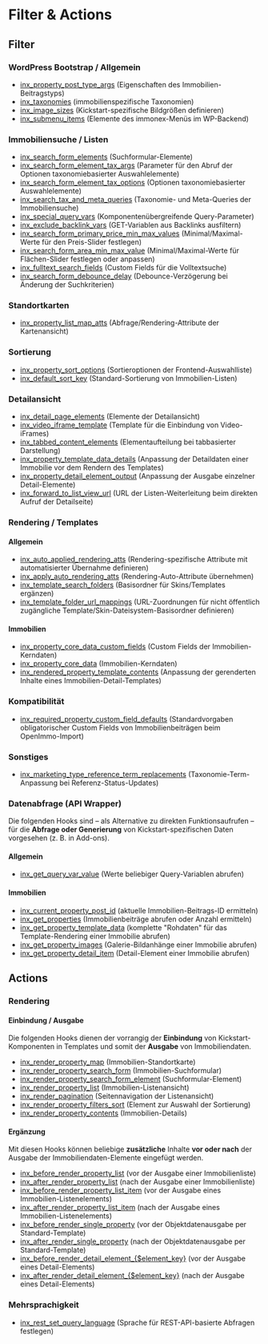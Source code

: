 # Filter & Actions

## Filter

### WordPress Bootstrap / Allgemein

- [inx_property_post_type_args](filter-inx-property-post-type-args) (Eigenschaften des Immobilien-Beitragstyps)
- [inx_taxonomies](filter-inx-taxonomies) (immobilienspezifische Taxonomien)
- [inx_image_sizes](filter-inx-image-sizes) (Kickstart-spezifische Bildgrößen definieren)
- [inx_submenu_items](filter-inx-submenu-items) (Elemente des immonex-Menüs im WP-Backend)

### Immobiliensuche / Listen

- [inx_search_form_elements](filter-inx-search-form-elements) (Suchformular-Elemente)
- [inx_search_form_element_tax_args](filter-inx-search-form-element-tax-args) (Parameter für den Abruf der Optionen taxonomiebasierter Auswahlelemente)
- [inx_search_form_element_tax_options](filter-inx-search-form-element-tax-options) (Optionen taxonomiebasierter Auswahlelemente) 
- [inx_search_tax_and_meta_queries](filter-inx-search-tax-and-meta-queries) (Taxonomie- und Meta-Queries der Immobiliensuche)
- [inx_special_query_vars](filter-inx-special-query-vars) (Komponentenübergreifende Query-Parameter)
- [inx_exclude_backlink_vars](filter-inx-exclude-backlink-vars) (GET-Variablen aus Backlinks ausfiltern)
- [inx_search_form_primary_price_min_max_values](filter-inx-search-form-primary-price-min-max-values) (Minimal/Maximal-Werte für den Preis-Slider festlegen)
- [inx_search_form_area_min_max_value](filter-inx-search-form-area-min-max-value) (Minimal/Maximal-Werte für Flächen-Slider festlegen oder anpassen)
- [inx_fulltext_search_fields](filter-inx-fulltext-search-fields) (Custom Fields für die Volltextsuche)
- [inx_search_form_debounce_delay](filter-inx-search-form-debounce-delay) (Debounce-Verzögerung bei Änderung der Suchkriterien)

### Standortkarten

- [inx_property_list_map_atts](filter-inx-property-list-map-atts) (Abfrage/Rendering-Attribute der Kartenansicht)

### Sortierung

- [inx_property_sort_options](filter-inx-property-sort-options) (Sortieroptionen der Frontend-Auswahlliste)
- [inx_default_sort_key](filter-inx-default-sort-key) (Standard-Sortierung von Immobilien-Listen)

### Detailansicht

- [inx_detail_page_elements](filter-inx-detail-page-elements) (Elemente der Detailansicht)
- [inx_video_iframe_template](filter-inx-video-iframe-template) (Template für die Einbindung von Video-iFrames)
- [inx_tabbed_content_elements](filter-inx-tabbed-content-elements) (Elementaufteilung bei tabbasierter Darstellung)
- [inx_property_template_data_details](filter-inx-property-template-data-details) (Anpassung der Detaildaten einer Immobilie vor dem Rendern des Templates)
- [inx_property_detail_element_output](filter-inx-property-detail-element-output) (Anpassung der Ausgabe einzelner Detail-Elemente)
- [inx_forward_to_list_view_url](filter-inx-forward-to-list-view-url) (URL der Listen-Weiterleitung beim direkten Aufruf der Detailseite)

### Rendering / Templates

#### Allgemein

- [inx_auto_applied_rendering_atts](filter-inx-auto-applied-rendering-atts) (Rendering-spezifische Attribute mit automatisierter Übernahme definieren)
- [inx_apply_auto_rendering_atts](filter-inx-apply-auto-rendering-atts) (Rendering-Auto-Attribute übernehmen)
- [inx_template_search_folders](filter-inx-template-search-folders) (Basisordner für Skins/Templates ergänzen)
- [inx_template_folder_url_mappings](filter-inx-template-folder-url-mappings) (URL-Zuordnungen für nicht öffentlich zugängliche Template/Skin-Dateisystem-Basisordner definieren)

#### Immobilien

- [inx_property_core_data_custom_fields](filter-inx-property-core-data-custom-fields) (Custom Fields der Immobilien-Kerndaten)
- [inx_property_core_data](filter-inx-property-core-data) (Immobilien-Kerndaten)
- [inx_rendered_property_template_contents](filter-inx-rendered-property-template-contents) (Anpassung der gerenderten Inhalte eines Immobilien-Detail-Templates)

### Kompatibilität

- [inx_required_property_custom_field_defaults](filter-inx-required-property-custom-field-defaults) (Standardvorgaben obligatorischer Custom Fields von Immobilienbeiträgen beim OpenImmo-Import)

### Sonstiges

- [inx_marketing_type_reference_term_replacements](filter-inx-marketing-type-reference-term-replacements) (Taxonomie-Term-Anpassung bei Referenz-Status-Updates)

### Datenabfrage (API Wrapper)

Die folgenden Hooks sind – als Alternative zu direkten Funktionsaufrufen – für die **Abfrage oder Generierung** von Kickstart-spezifischen Daten vorgesehen (z. B. in Add-ons).

#### Allgemein

- [inx_get_query_var_value](filter-inx-get-query-var-value) (Werte beliebiger Query-Variablen abrufen)

#### Immobilien

- [inx_current_property_post_id](filter-inx-current-property-post-id) (aktuelle Immobilien-Beitrags-ID ermitteln)
- [inx_get_properties](filter-inx-get-properties) (Immobilienbeiträge abrufen oder Anzahl ermitteln)
- [inx_get_property_template_data](filter-inx-get-property-template-data) (komplette "Rohdaten" für das Template-Rendering einer Immobilie abrufen)
- [inx_get_property_images](filter-inx-get-property-images) (Galerie-Bildanhänge einer Immobilie abrufen)
- [inx_get_property_detail_item](filter-inx-get-property-detail-item) (Detail-Element einer Immobilie abrufen)

## Actions

### Rendering

#### Einbindung / Ausgabe

Die folgenden Hooks dienen der vorrangig der **Einbindung** von Kickstart-Komponenten in Templates und somit der **Ausgabe** von Immobiliendaten.

- [inx_render_property_map](action-inx-render-property-map) (Immobilien-Standortkarte)
- [inx_render_property_search_form](action-inx-render-property-search-form) (Immobilien-Suchformular)
- [inx_render_property_search_form_element](action-inx-render-property-search-form-element) (Suchformular-Element)
- [inx_render_property_list](action-inx-render-property-list) (Immobilien-Listenansicht)
- [inx_render_pagination](action-inx-render-pagination) (Seitennavigation der Listenansicht)
- [inx_render_property_filters_sort](action-inx-render-property-filters-sort) (Element zur Auswahl der Sortierung)
- [inx_render_property_contents](action-inx-render-property-contents) (Immobilien-Details)

#### Ergänzung

Mit diesen Hooks können beliebige **zusätzliche** Inhalte **vor oder nach** der Ausgabe der Immobiliendaten-Elemente eingefügt werden.

- [inx_before_render_property_list](action-inx-before-render-property-list) (vor der Ausgabe einer Immobilienliste)
- [inx_after_render_property_list](action-inx-after-render-property-list) (nach der Ausgabe einer Immobilienliste)
- [inx_before_render_property_list_item](action-inx-before-render-property-list-item) (vor der Ausgabe eines Immobilien-Listenelements)
- [inx_after_render_property_list_item](action-inx-after-render-property-list-item) (nach der Ausgabe eines Immobilien-Listenelements)
- [inx_before_render_single_property](action-inx-before-render-single-property) (vor der Objektdatenausgabe per Standard-Template)
- [inx_after_render_single_property](action-inx-after-render-single-property) (nach der Objektdatenausgabe per Standard-Template)
- [inx_before_render_detail_element_{$element_key}](action-inx-before-render-detail-element) (vor der Ausgabe eines Detail-Elements)
- [inx_after_render_detail_element_{$element_key}](action-inx-after-render-detail-element) (nach der Ausgabe eines Detail-Elements)

### Mehrsprachigkeit

- [inx_rest_set_query_language](action-inx-rest-set-query-language) (Sprache für REST-API-basierte Abfragen festlegen)